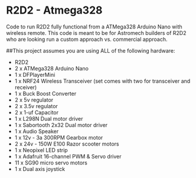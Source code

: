 # R2D2 - Atmega328

Code to run R2D2 fully functional from a ATMega328 Arduino Nano with wireless remote.
This code is meant to be for Astromech builders of R2D2 who are looking run a custom approach vs. commercial approach.

##This project assumes you are using ALL of the following hardware:
- R2D2
- 2 x ATMega328 Arduino Nano
- 1 x DFPlayerMini
- 1 x NRF24 Wireless Transceiver (set comes with two for transceiver and receiver)
- 1 x Buck Boost Converter
- 2 x 5v regulator
- 2 x 3.5v regulator
- 2 x 1-uf Capacitor
- 1 x L298N Dual motor driver
- 1 x Sabortooth 2x32 Dual motor driver
- 1 x Audio Speaker
- 1 x 12v - 3a 300RPM Gearbox motor
- 2 x 24v - 150W E100 Razor scooter motors
- 1 x Neopixel LED strip
- 1 x Adafruit 16-channel PWM & Servo driver
- 11 x SG90 micro servo motors
- 1 x Dual axis joystick
